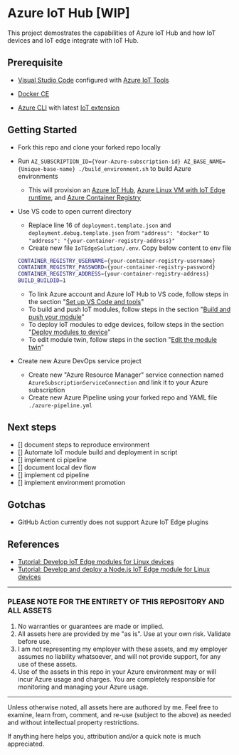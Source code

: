 # Azure IoT Hub [WIP]

This project demostrates the capabilities of Azure IoT Hub and how IoT devices and IoT edge integrate with IoT Hub.

## Prerequisite

- [Visual Studio Code](https://code.visualstudio.com/) configured with [Azure IoT Tools](https://marketplace.visualstudio.com/items?itemName=vsciot-vscode.azure-iot-tools)

- [Docker CE](https://docs.docker.com/install/)

- [Azure CLI](https://docs.microsoft.com/en-us/cli/azure/install-azure-cli?view=azure-cli-latest) with latest [IoT extension](https://github.com/Azure/azure-iot-cli-extension)

## Getting Started

- Fork this repo and clone your forked repo locally

- Run `AZ_SUBSCRIPTION_ID={Your-Azure-subscription-id} AZ_BASE_NAME={Unique-base-name} ./build_environment.sh` to build Azure environments
  - This will provision an [Azure IoT Hub](https://docs.microsoft.com/en-us/azure/iot-hub/), [Azure Linux VM with IoT Edge runtime](https://docs.microsoft.com/en-us/azure/iot-edge/how-to-install-iot-edge-ubuntuvm), and [Azure Container Registry](https://docs.microsoft.com/en-us/azure/container-registry/)

- Use VS code to open current directory
  - Replace line 16 of `deployment.template.json` and `deployment.debug.template.json` from `"address": "docker"` to `"address": "{your-container-registry-address}"`
  - Create new file `IoTEdgeSolution/.env`. Copy below content to env file

  ```bash
  CONTAINER_REGISTRY_USERNAME={your-container-registry-username}
  CONTAINER_REGISTRY_PASSWORD={your-container-registry-password}
  CONTAINER_REGISTRY_ADDRESS={your-container-registry-address}
  BUILD_BUILDID=1
  ```

  - To link Azure account and Azure IoT Hub to VS code, follow steps in the section "[Set up VS Code and tools](https://docs.microsoft.com/en-us/azure/iot-edge/tutorial-develop-for-linux#set-up-vs-code-and-tools)"
  - To build and push IoT modules, follow steps in the section "[Build and push your module](https://docs.microsoft.com/en-us/azure/iot-edge/tutorial-node-module#build-and-push-your-module)"
  - To deploy IoT modules to edge devices, follow steps in the section "[Deploy modules to device](https://docs.microsoft.com/en-us/azure/iot-edge/tutorial-node-module#deploy-modules-to-device)"
  - To edit module twin, follow steps in the section "[Edit the module twin](https://docs.microsoft.com/en-us/azure/iot-edge/tutorial-node-module#edit-the-module-twin)"

- Create new Azure DevOps service project
  - Create new "Azure Resource Manager" service connection named `AzureSubscriptionServiceConnection` and link it to your Azure subscription
  - Create new Azure Pipeline using your forked repo and YAML file `./azure-pipeline.yml`

## Next steps

- [] document steps to reproduce environment
- [] Automate IoT module build and deployment in script
- [] implement ci pipeline
- [] document local dev flow
- [] implement cd pipeline
- [] implement environment promotion

## Gotchas

- GitHub Action currently does not support Azure IoT Edge plugins

## References

- [Tutorial: Develop IoT Edge modules for Linux devices](https://docs.microsoft.com/en-us/azure/iot-edge/tutorial-develop-for-linux)
- [Tutorial: Develop and deploy a Node.js IoT Edge module for Linux devices](https://docs.microsoft.com/en-us/azure/iot-edge/tutorial-node-module)

---

### PLEASE NOTE FOR THE ENTIRETY OF THIS REPOSITORY AND ALL ASSETS

1. No warranties or guarantees are made or implied.
2. All assets here are provided by me "as is". Use at your own risk. Validate before use.
3. I am not representing my employer with these assets, and my employer assumes no liability whatsoever, and will not provide support, for any use of these assets.
4. Use of the assets in this repo in your Azure environment may or will incur Azure usage and charges. You are completely responsible for monitoring and managing your Azure usage.

---

Unless otherwise noted, all assets here are authored by me. Feel free to examine, learn from, comment, and re-use (subject to the above) as needed and without intellectual property restrictions.

If anything here helps you, attribution and/or a quick note is much appreciated.
